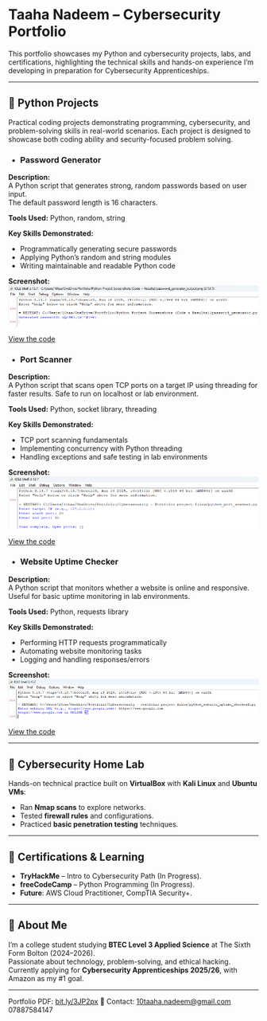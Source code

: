 # Taaha Nadeem – Cybersecurity Portfolio
This portfolio showcases my Python and cybersecurity projects, labs, and certifications, highlighting the technical skills and hands-on experience I’m developing in preparation for Cybersecurity Apprenticeships.

---

## 🔹 Python Projects  
Practical coding projects demonstrating programming, cybersecurity, and problem-solving skills in real-world scenarios. Each project is designed to showcase both coding ability and security-focused problem solving.

- ### Password Generator  

**Description:**  
A Python script that generates strong, random passwords based on user input.  
The default password length is 16 characters.

**Tools Used:** Python, random, string

**Key Skills Demonstrated:**  
- Programmatically generating secure passwords  
- Applying Python’s random and string modules  
- Writing maintainable and readable Python code


**Screenshot:**  
![Password Generator Output](screenshots/password_generator_output.png)

[View the code](python-projects/password_generator.py)

- ### Port Scanner

**Description:**  
A Python script that scans open TCP ports on a target IP using threading for faster results. Safe to run on localhost or lab environment.

**Tools Used:** Python, socket library, threading

**Key Skills Demonstrated:**  
- TCP port scanning fundamentals  
- Implementing concurrency with Python threading  
- Handling exceptions and safe testing in lab environments


**Screenshot:**  
![Port Scanner Output](screenshots/port_scanner_output.png)

[View the code](python-projects/port-scanner.py)

- ### Website Uptime Checker  

**Description:**  
A Python script that monitors whether a website is online and responsive. Useful for basic uptime monitoring in lab environments.

**Tools Used:** Python, requests library

**Key Skills Demonstrated:**  
- Performing HTTP requests programmatically  
- Automating website monitoring tasks  
- Logging and handling responses/errors

**Screenshot:**  
![Website Uptime Checker Output](screenshots/website_uptime_checker_output.png)

[View the code](python-projects/python_website_uptime_checker2.py)


---

## 🔹 Cybersecurity Home Lab  
Hands-on technical practice built on **VirtualBox** with **Kali Linux** and **Ubuntu VMs**:  
- Ran **Nmap scans** to explore networks.  
- Tested **firewall rules** and configurations.  
- Practiced **basic penetration testing** techniques.  

---

## 🔹 Certifications & Learning  
- **TryHackMe** – Intro to Cybersecurity Path (In Progress).  
- **freeCodeCamp** – Python Programming (In Progress).  
- **Future**: AWS Cloud Practitioner, CompTIA Security+.  

---

## 🔹 About Me  
I’m a college student studying **BTEC Level 3 Applied Science** at The Sixth Form Bolton (2024–2026).  
Passionate about technology, problem-solving, and ethical hacking.  
Currently applying for **Cybersecurity Apprenticeships 2025/26**, with Amazon as my #1 goal.  

---

Portfolio PDF: [bit.ly/3JP2px](https://bit.ly/3JP2pxe) 
📧 Contact: 10taaha.nadeem@gmail.com  07887584147
